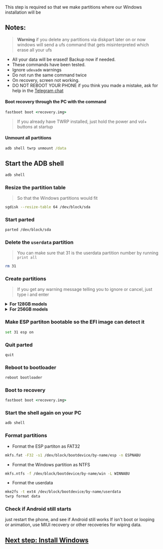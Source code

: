 This step is required so that we make partitions where our Windows installation will be

## Notes:
> **Warning** if you delete any partitions via diskpart later on or now windows will send a ufs command that gets misinterpreted which erase all your ufs
- All your data will be erased! Backup now if needed.
- These commands have been tested.
- Ignore `udevadm` warnings
- Do not run the same command twice
- On recovery, screen not working.
- DO NOT REBOOT YOUR PHONE if you think you made a mistake, ask for help in the [Telegram chat](https://t.me/nabuwoa)

#### Boot recovery through the PC with the command
```cmd
fastboot boot <recovery.img>
```
> If you already have TWRP installed, just hold the power and vol+ buttons at startup

#### Unmount all partitions
```cmd
adb shell twrp unmount /data
```

## Start the ADB shell
```cmd
adb shell
```

### Resize the partition table
> So that the Windows partitions would fit
```sh
sgdisk --resize-table 64 /dev/block/sda
```

### Start parted
```sh
parted /dev/block/sda
```


### Delete the `userdata` partition
> You can make sure that 31 is the userdata partition number by running
>  `print all`
```sh
rm 31
```

### Create partitions
> If you get any warning message telling you to ignore or cancel, just type i and enter


<details>
<summary><b><strong>For 128GB models</strong></b></summary>

- Create the ESP partition (stores Windows bootloader data and EFI files)
```sh
mkpart esp fat32 10.9GB 11.4GB
```

- Create the main partition where Windows will be installed to
```sh
mkpart win ntfs 11.4GB 70.2GB
```

- Create Android's data partition
```sh
mkpart userdata ext4 70.2GB 126GB
```
  </summary>
</details>

<details>
<summary><b><strong>For 256GB models</strong></b></summary>

- Create the ESP partition (stores Windows bootloader data and EFI files)
```sh
mkpart esp fat32 10.9GB 11.4GB
```

- Create the main partition where Windows will be installed to
```sh
mkpart win ntfs 11.4GB 120.8GB
```

- Create Android's data partition
```sh
mkpart userdata ext4 120.8GB 254GB
```

  </summary>
</details>


### Make ESP partiton bootable so the EFI image can detect it
```sh
set 31 esp on
```

### Quit parted
```sh
quit
```
### Reboot to bootloader
```sh
reboot bootloader
```

### Boot to recovery
```cmd
fastboot boot <recovery.img>
```

### Start the shell again on your PC
```cmd
adb shell
```

### Format partitions
-  Format the ESP partiton as FAT32
```sh
mkfs.fat -F32 -s1 /dev/block/bootdevice/by-name/esp -n ESPNABU
```

-  Format the Windows partition as NTFS
```sh
mkfs.ntfs -f /dev/block/bootdevice/by-name/win -L WINNABU
```

-  Format the userdata
```sh
mke2fs -t ext4 /dev/block/bootdevice/by-name/userdata
twrp format data
```

### Check if Android still starts
just restart the phone, and see if Android still works
If isn't boot or looping or animation, use MIUI recovery or other recoveries for wiping data.

## [Next step: Install Windows](/guide/English/2-install-en.md)
